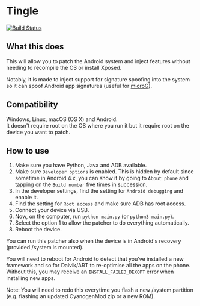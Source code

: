 # Tingle
[![Build Status](https://travis-ci.org/ale5000-git/tingle.svg?branch=master)](https://travis-ci.org/ale5000-git/tingle)

## What this does
This will allow you to patch the Android system and inject features without needing to recompile the OS or install Xposed.

Notably, it is made to inject support for signature spoofing into the system so it can spoof Android app signatures (useful for [microG](https://microg.org/)).

## Compatibility
Windows, Linux, macOS (OS X) and Android.  
It doesn't require root on the OS where you run it but it require root on the device you want to patch.

## How to use
1. Make sure you have Python, Java and ADB available.
2. Make sure `Developer options` is enabled. This is hidden by default since sometime in Android 4.x, you can show it by going to `About phone` and tapping on the `Build number` five times in succession.
3. In the developer settings, find the setting for `Android debugging` and enable it.
4. Find the setting for `Root access` and make sure ADB has root access.
5. Connect your device via USB.
6. Now, on the computer, run `python main.py` (or `python3 main.py`).
7. Select the option 1 to allow the patcher to do everything automatically.
8. Reboot the device.

You can run this patcher also when the device is in Android's recovery (provided /system is mounted).

You will need to reboot for Android to detect that you've installed a new framework and so for Dalvik/ART to re-optimise all the apps on the phone. Without this, you may receive an `INSTALL_FAILED_DEXOPT` error when installing new apps.

Note: You will need to redo this everytime you flash a new /system partition (e.g. flashing an updated CyanogenMod zip or a new ROM).
